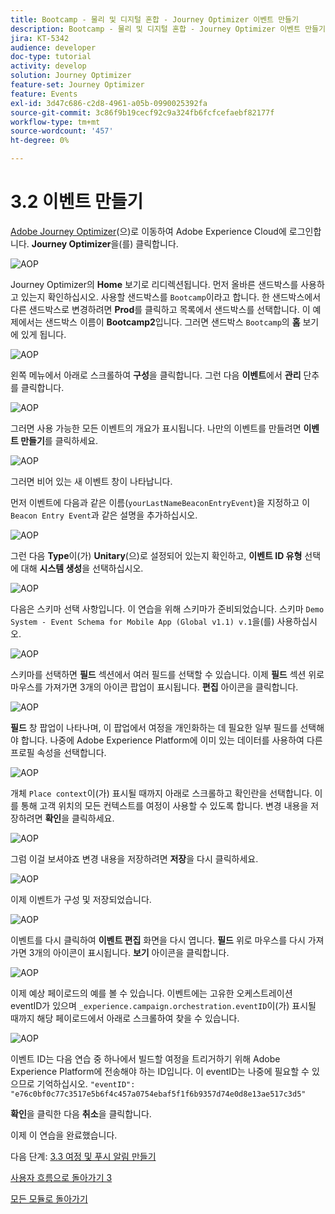 ```yaml
---
title: Bootcamp - 물리 및 디지털 혼합 - Journey Optimizer 이벤트 만들기
description: Bootcamp - 물리 및 디지털 혼합 - Journey Optimizer 이벤트 만들기
jira: KT-5342
audience: developer
doc-type: tutorial
activity: develop
solution: Journey Optimizer
feature-set: Journey Optimizer
feature: Events
exl-id: 3d47c686-c2d8-4961-a05b-0990025392fa
source-git-commit: 3c86f9b19cecf92c9a324fb6fcfcefaebf82177f
workflow-type: tm+mt
source-wordcount: '457'
ht-degree: 0%

---
```


# 3.2 이벤트 만들기

[Adobe Journey Optimizer](https://experience.adobe.com)(으)로 이동하여 Adobe Experience Cloud에 로그인합니다. **Journey Optimizer**&#x200B;을(를) 클릭합니다.

![AOP](./images/acophome.png)

Journey Optimizer의 **Home** 보기로 리디렉션됩니다. 먼저 올바른 샌드박스를 사용하고 있는지 확인하십시오. 사용할 샌드박스를 `Bootcamp`이라고 합니다. 한 샌드박스에서 다른 샌드박스로 변경하려면 **Prod**&#x200B;를 클릭하고 목록에서 샌드박스를 선택합니다. 이 예제에서는 샌드박스 이름이 **Bootcamp2**&#x200B;입니다. 그러면 샌드박스 `Bootcamp`의 **홈** 보기에 있게 됩니다.

![AOP](./images/acoptriglp.png)

왼쪽 메뉴에서 아래로 스크롤하여 **구성**&#x200B;을 클릭합니다. 그런 다음 **이벤트**&#x200B;에서 **관리** 단추를 클릭합니다.

![AOP](./images/acopmenu.png)

그러면 사용 가능한 모든 이벤트의 개요가 표시됩니다. 나만의 이벤트를 만들려면 **이벤트 만들기**&#x200B;를 클릭하세요.

![AOP](./images/emptyevent.png)

그러면 비어 있는 새 이벤트 창이 나타납니다.

먼저 이벤트에 다음과 같은 이름(`yourLastNameBeaconEntryEvent`)을 지정하고 이 `Beacon Entry Event`과 같은 설명을 추가하십시오.

![AOP](./images/eventdescription.png)

그런 다음 **Type**&#x200B;이(가) **Unitary**(으)로 설정되어 있는지 확인하고, **이벤트 ID 유형** 선택에 대해 **시스템 생성**&#x200B;을 선택하십시오.

![AOP](./images/eventidtype.png)

다음은 스키마 선택 사항입니다. 이 연습을 위해 스키마가 준비되었습니다. 스키마 `Demo System - Event Schema for Mobile App (Global v1.1) v.1`을(를) 사용하십시오.

![AOP](./images/eventschema.png)

스키마를 선택하면 **필드** 섹션에서 여러 필드를 선택할 수 있습니다. 이제 **필드** 섹션 위로 마우스를 가져가면 3개의 아이콘 팝업이 표시됩니다. **편집** 아이콘을 클릭합니다.

![AOP](./images/eventpayload.png)

**필드** 창 팝업이 나타나며, 이 팝업에서 여정을 개인화하는 데 필요한 일부 필드를 선택해야 합니다.  나중에 Adobe Experience Platform에 이미 있는 데이터를 사용하여 다른 프로필 속성을 선택합니다.

![AOP](./images/eventfields.png)

개체 `Place context`이(가) 표시될 때까지 아래로 스크롤하고 확인란을 선택합니다. 이를 통해 고객 위치의 모든 컨텍스트를 여정이 사용할 수 있도록 합니다. 변경 내용을 저장하려면 **확인**&#x200B;을 클릭하세요.

![AOP](./images/eventpayloadbr.png)

그럼 이걸 보셔야죠 변경 내용을 저장하려면 **저장**&#x200B;을 다시 클릭하세요.

![AOP](./images/eventsave.png)

이제 이벤트가 구성 및 저장되었습니다.

![AOP](./images/eventdone.png)

이벤트를 다시 클릭하여 **이벤트 편집** 화면을 다시 엽니다. **필드** 위로 마우스를 다시 가져가면 3개의 아이콘이 표시됩니다. **보기** 아이콘을 클릭합니다.

![AOP](./images/viewevent.png)

이제 예상 페이로드의 예를 볼 수 있습니다.
이벤트에는 고유한 오케스트레이션 eventID가 있으며 `_experience.campaign.orchestration.eventID`이(가) 표시될 때까지 해당 페이로드에서 아래로 스크롤하여 찾을 수 있습니다.

![AOP](./images/payloadeventID.png)

이벤트 ID는 다음 연습 중 하나에서 빌드할 여정을 트리거하기 위해 Adobe Experience Platform에 전송해야 하는 ID입니다. 이 eventID는 나중에 필요할 수 있으므로 기억하십시오.
`"eventID": "e76c0bf0c77c3517e5b6f4c457a0754ebaf5f1f6b9357d74e0d8e13ae517c3d5"`

**확인**&#x200B;을 클릭한 다음 **취소**&#x200B;을 클릭합니다.

이제 이 연습을 완료했습니다.

다음 단계: [3.3 여정 및 푸시 알림 만들기](./ex3.md)

[사용자 흐름으로 돌아가기 3](./uc3.md)

[모든 모듈로 돌아가기](../../overview.md)
